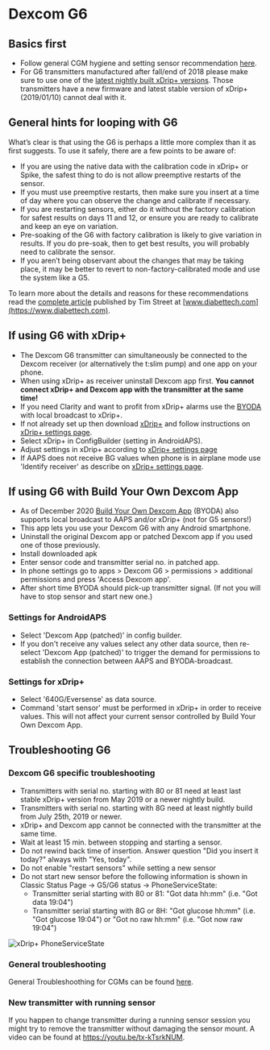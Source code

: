 # Dexcom G6

## Basics first

*   Follow general CGM hygiene and setting sensor recommendation [here](../Hardware/GeneralCGMRecommendation.md).
*   For G6 transmitters manufactured after fall/end of 2018 please make sure to use one of the [latest nightly built xDrip+ versions](https://github.com/NightscoutFoundation/xDrip/releases).
    Those transmitters have a new firmware and latest stable version of xDrip+ (2019/01/10) cannot deal with it.

## General hints for looping with G6

What’s clear is that using the G6 is perhaps a little more complex than
it as first suggests. To use it safely, there are a few points to be
aware of:

*   If you are using the native data with the calibration code in xDrip+
    or Spike, the safest thing to do is not allow preemptive restarts of
    the sensor.
*   If you must use preemptive restarts, then make sure you insert at a
    time of day where you can observe the change and calibrate if
    necessary.
*   If you are restarting sensors, either do it without the factory
    calibration for safest results on days 11 and 12, or ensure you are
    ready to calibrate and keep an eye on variation.
*   Pre-soaking of the G6 with factory calibration is likely to give
    variation in results. If you do pre-soak, then to get best results,
    you will probably need to calibrate the sensor.  
*   If you aren’t being observant about the changes that may be taking
    place, it may be better to revert to non-factory-calibrated mode and
    use the system like a G5.

To learn more about the details and reasons for these recommendations
read the [complete
article](https://www.diabettech.com/artificial-pancreas/diy-looping-and-cgm/)
published by Tim Street at
[www.diabettech.com](https://www.diabettech.com).

## If using G6 with xDrip+

*   The Dexcom G6 transmitter can simultaneously be connected to the
    Dexcom receiver (or alternatively the t:slim pump) and one app on
    your phone.
*   When using xDrip+ as receiver uninstall Dexcom app first. **You
    cannot connect xDrip+ and Dexcom app with the transmitter at the
    same time!**
*   If you need Clarity and want to profit from xDrip+ alarms use the
    [BYODA](../Hardware/DexcomG6.md#if-using-g6-with-build-your-own-dexcom-app)
    with local broadcast to xDrip+.
*   If not already set up then download
    [xDrip+](https://github.com/NightscoutFoundation/xDrip) and follow
    instructions on [xDrip+ settings page](../Configuration/xdrip.md).
*   Select xDrip+ in ConfigBuilder (setting in AndroidAPS).
*   Adjust settings in xDrip+ according to [xDrip+ settings
    page](../Configuration/xdrip.md)
*   If AAPS does not receive BG values when phone is in airplane mode
    use 'Identify receiver' as describe on [xDrip+ settings
    page](../Configuration/xdrip.md).

## If using G6 with Build Your Own Dexcom App

*   As of December 2020 [Build Your Own Dexcom
    App](https://docs.google.com/forms/d/e/1FAIpQLScD76G0Y-BlL4tZljaFkjlwuqhT83QlFM5v6ZEfO7gCU98iJQ/viewform?fbzx=2196386787609383750&fbclid=IwAR2aL8Cps1s6W8apUVK-gOqgGpA-McMPJj9Y8emf_P0-_gAsmJs6QwAY-o0)
    (BYODA) also supports local broadcast to AAPS and/or xDrip+ (not for
    G5 sensors!)
*   This app lets you use your Dexcom G6 with any Android smartphone.
*   Uninstall the original Dexcom app or patched Dexcom app if you used
    one of those previously.
*   Install downloaded apk
*   Enter sensor code and transmitter serial no. in patched app.
*   In phone settings go to apps > Dexcom G6 > permissions > additional
    permissions and press 'Access Dexcom app'.
*   After short time BYODA should pick-up transmitter signal. (If not
    you will have to stop sensor and start new one.)

### Settings for AndroidAPS

*   Select 'Dexcom App (patched)' in config builder.
*   If you don't receive any values select any other data source, then
    re-select 'Dexcom App (patched)' to trigger the demand for
    permissions to establish the connection between AAPS and
    BYODA-broadcast.

### Settings for xDrip+

*   Select '640G/Eversense' as data source.
*   Command 'start sensor' must be performed in xDrip+ in order to
    receive values. This will not affect your current sensor controlled
    by Build Your Own Dexcom App.

## Troubleshooting G6

### Dexcom G6 specific troubleshooting

*   Transmitters with serial no. starting with 80 or 81 need at least
    last stable xDrip+ version from May 2019 or a newer nightly build.
*   Transmitters with serial no. starting with 8G need at least nightly
    build from July 25th, 2019 or newer.
*   xDrip+ and Dexcom app cannot be connected with the transmitter at
    the same time.
*   Wait at least 15 min. between stopping and starting a sensor.
*   Do not rewind back time of insertion. Answer question "Did you
    insert it today?" always with "Yes, today".
*   Do not enable "restart sensors" while setting a new sensor
*   Do not start new sensor before the following information is shown in
    Classic Status Page -> G5/G6 status -> PhoneServiceState:
    *   Transmitter serial starting with 80 or 81: "Got data hh:mm" (i.e. "Got data 19:04")
    *   Transmitter serial starting with 8G or 8H: "Got glucose hh:mm" (i.e. "Got glucose 19:04") or "Got no raw hh:mm" (i.e. "Got now raw 19:04")

![xDrip+ PhoneServiceState](../images/xDrip_Dexcom_PhoneServiceState.png)

### General troubleshooting

General Troubleshoothing for CGMs can be found [here](./GeneralCGMRecommendation.md#troubleshooting).

### New transmitter with running sensor

If you happen to change transmitter during a running sensor session you
might try to remove the transmitter without damaging the sensor mount. A
video can be found at <https://youtu.be/tx-kTsrkNUM>.
